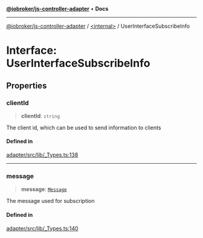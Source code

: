[**@iobroker/js-controller-adapter**](../../README.md) • **Docs**

***

[@iobroker/js-controller-adapter](../../globals.md) / [\<internal\>](../README.md) / UserInterfaceSubscribeInfo

# Interface: UserInterfaceSubscribeInfo

## Properties

### clientId

> **clientId**: `string`

The client id, which can be used to send information to clients

#### Defined in

[adapter/src/lib/\_Types.ts:138](https://github.com/ioBroker/ioBroker.js-controller/blob/664d3c56250ad4e09c02e3cf6b90746a581d9f55/packages/adapter/src/lib/_Types.ts#L138)

***

### message

> **message**: [`Message`](Message.md)

The message used for subscription

#### Defined in

[adapter/src/lib/\_Types.ts:140](https://github.com/ioBroker/ioBroker.js-controller/blob/664d3c56250ad4e09c02e3cf6b90746a581d9f55/packages/adapter/src/lib/_Types.ts#L140)
